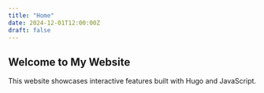 ```yaml
---
title: "Home"
date: 2024-12-01T12:00:00Z
draft: false
---
```


## Welcome to My Website

This website showcases interactive features built with Hugo and JavaScript.

<div id="greeting"></div>
<link rel="stylesheet" href="/css/custom.css">
<script>
  const now = new Date();
  const hours = now.getHours();
  let greeting;

  if (hours < 12) {
    greeting = "Good Morning!";
  } else if (hours < 18) {
    greeting = "Good Afternoon!";
  } else {
    greeting = "Good Evening!";
  }

  document.getElementById('greeting').innerText = greeting;
</script>
